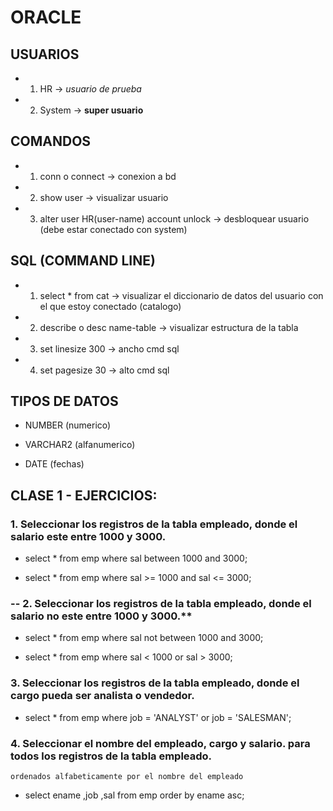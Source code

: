# ORACLE

## USUARIOS

- 1. HR -> *usuario de prueba*

- 2. System -> **super usuario**

## COMANDOS 

- 1. conn o connect -> conexion a bd

- 2. show user -> visualizar usuario

- 3. alter user HR(user-name) account unlock -> desbloquear usuario (debe estar conectado con system)

## SQL (COMMAND LINE)

- 1. select * from cat -> visualizar el diccionario de datos del usuario con el que estoy conectado (catalogo)

- 2. describe o desc name-table -> visualizar estructura de la tabla

- 3. set linesize 300 -> ancho cmd sql

- 4. set pagesize 30 -> alto cmd sql

## TIPOS DE DATOS 

- NUMBER (numerico)

- VARCHAR2 (alfanumerico)

- DATE (fechas)

## CLASE 1 - EJERCICIOS:

### 1. Seleccionar los registros de la tabla empleado, donde el salario este entre 1000 y 3000.

- select *
from emp
where sal between 1000 and 3000;

- select *
from emp
where sal >= 1000
and sal <= 3000;

### -- 2. Seleccionar los registros de la tabla empleado, donde el salario no este entre 1000 y 3000.**

- select *
from emp
where sal not between 1000 and 3000;

- select *
from emp
where sal < 1000
or sal > 3000;

### 3. Seleccionar los registros de la tabla empleado, donde el cargo pueda ser analista o vendedor.

- select * 
from emp 
where job  = 'ANALYST' 
or job = 'SALESMAN';

### 4. Seleccionar el nombre del empleado, cargo y salario. para todos los registros de la tabla empleado.
    ordenados alfabeticamente por el nombre del empleado

- select ename
  ,job
  ,sal
  from emp 
  order by ename asc;


